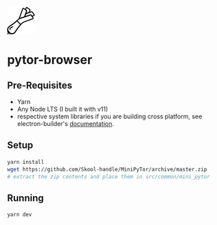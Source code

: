 ![logo](src/renderer/onion.png)
# pytor-browser

## Pre-Requisites
- Yarn
- Any Node LTS (I built it with v11)
- respective system libraries if you are building cross platform, see electron-builder's [documentation](https://www.electron.build/multi-platform-build).

## Setup
```bash
yarn install
wget https://github.com/Skool-handle/MiniPyTor/archive/master.zip
# extract the zip contents and place them in src/common/mini_pytor
```

## Running
```
yarn dev
```
